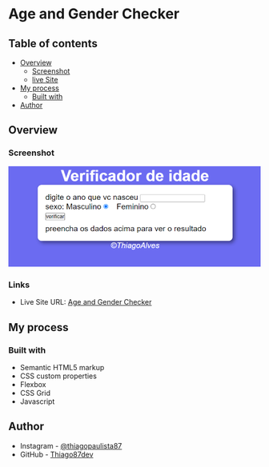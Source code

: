 # Age and Gender Checker

## Table of contents

- [Overview](#overview)
  - [Screenshot](#screenshot)
  - [live Site](#links)
- [My process](#my-process)
  - [Built with](#built-with)
- [Author](#author)


## Overview

### Screenshot

![](./assets/Captura%20de%20tela%202023-05-05%20114152.png)

### Links

- Live Site URL: [Age and Gender Checker](https://thiago87dev.github.io/Age-and-Gender-Checker/)

## My process

### Built with

- Semantic HTML5 markup
- CSS custom properties
- Flexbox
- CSS Grid
- Javascript

## Author

- Instagram - [@thiagopaulista87](https://www.instagram.com/thiagopaulista87/)
- GitHub - [Thiago87dev](https://github.com/Thiago87dev)

